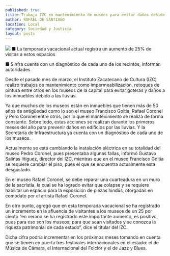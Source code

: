 ```yaml
---
published: true
title: Trabaja IZC en mantenimiento de museos para evitar daños debido a las lluvias
author: RAFAEL DE SANTIAGO
location: Local
category: Sociedad y Justicia
layout: posts
---
```


![](http://i.imgur.com/cHdMHVom.jpg)
■ La temporada vacacional actual registra un aumento de 25% de visitas a estos espacios 

■ Sinfra cuenta con un diagnóstico de cada uno de los recintos, informan autoridades

Desde el pasado mes de marzo, el Instituto Zacatecano de Cultura (IZC) realizó trabajos de mantenimiento como impermeabilización, retoques de pintura entre otros en los museos de la capital para evitar goteras y daños a los inmuebles debido a las lluvias. 

Ya que muchos de los museos están en inmuebles que tienen más de 50 años de antigüedad como lo son el museo Francisco Goitia, Rafael Coronel y Pero Coronel entre otros, por lo que el mantenimiento se realiza de forma constante.
Sobre todo, estas acciones se realizan durante los primeros meses del año para prevenir daños en edificios por las lluvias. Y la Secretaría de Infraestructura ya cuenta con un diagnóstico de cada uno de los museos.

Actualmente se está cambiando la instalación eléctrica en su totalidad del museo Pedro Coronel, pues presentaba algunas fallas, informó Gustavo Salinas Iñiguez, director del IZC, mientras que en el museo Francisco Goitia se requiere cambiar el piso, pues el que se encuentra actualmente esta desgastado.

En el museo Rafael Coronel, se debe reparar una cuarteadura en un muro de la sacristía, la cual se ha logrado evitar que colapse y se requiere habilitar un espacio para la exposición de piezas hindús, otorgadas en comodato por el artista Rafael Coronel.

En otro punto, agregó que en esta temporada vacacional se ha registrado un incremento en la afluencia de visitantes a los museos de un 25 por ciento “en verano se ha registrado este importante aumento, es positivo, pues para eso son los museos; para que sean visitados y se conozca la riqueza patrimonial de cada estado”, dice el titular del IZC.

Dicha cifra podría incrementar en los próximos meses tomando en cuenta que se tienen en puerta tres festivales internacionales en el estado: el de Música de Cámara, el Internacional del Folclor y el de Jazz y Blues.
